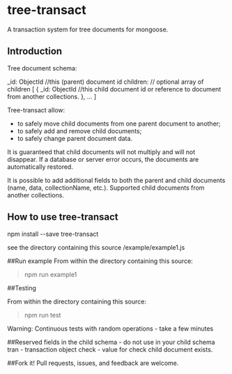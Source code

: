 tree-transact
=================

A transaction system for tree documents for mongoose.

## Introduction

Tree document schema:

_id: ObjectId //this (parent) document id
children: // optional array of children
[
 {
     _id: ObjectId //this child document id or reference to document from another collections.
 },
 ...
]

Tree-transact allow:
- to safely move child documents from one parent document to another;
- to safely add and remove child documents;
- to safely change parent document data.

It is guaranteed that child documents will not multiply and will not disappear.
If a database or server error occurs, the documents are automatically restored.

It is possible to add additional fields to both the parent and child documents (name, data, collectionName, etc.).
Supported child documents from another collections.


## How to use tree-transact

npm install --save tree-transact

see the directory containing this source
/example/example1.js

##Run example
From within the directory containing this source:

>npm run example1

##Testing

From within the directory containing this source:
>npm run test

Warning: Continuous tests with random operations - take a few minutes

##Reserved fields in the child schema - do not use in your child schema
tran - transaction object
check - value for check child document exists.

##Fork it!
Pull requests, issues, and feedback are welcome.
